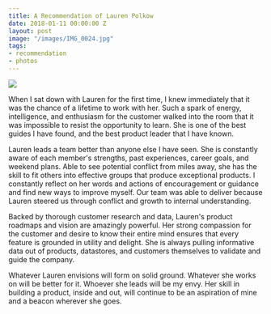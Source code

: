 ```yaml
---
title: A Recommendation of Lauren Polkow
date: 2018-01-11 00:00:00 Z
layout: post
image: "/images/IMG_0024.jpg"
tags:
- recommendation
- photos
---
```


![](/images/IMG_0024.jpg)

When I sat down with Lauren for the first time, I knew immediately that it was the chance of a lifetime to work with her. Such a spark of energy, intelligence, and enthusiasm for the customer walked into the room that it was impossible to resist the opportunity to learn. She is one of the best guides I have found, and the best product leader that I have known.

Lauren leads a team better than anyone else I have seen. She is constantly aware of each member's strengths, past experiences, career goals, and weekend plans. Able to see potential conflict from miles away, she has the skill to fit others into effective groups that produce exceptional products. I constantly reflect on her words and actions of encouragement or guidance and find new ways to improve myself. Our team was able to deliver because Lauren steered us through conflict and growth to internal understanding.

Backed by thorough customer research and data, Lauren's product roadmaps and vision are amazingly powerful. Her strong compassion for the customer and desire to know their entire mind ensures that every feature is grounded in utility and delight. She is always pulling informative data out of products, datastores, and customers themselves to validate and guide the company.

Whatever Lauren envisions will form on solid ground. Whatever she works on will be better for it. Whoever she leads will be my envy. Her skill in building a product, inside and out, will continue to be an aspiration of mine and a beacon wherever she goes.
